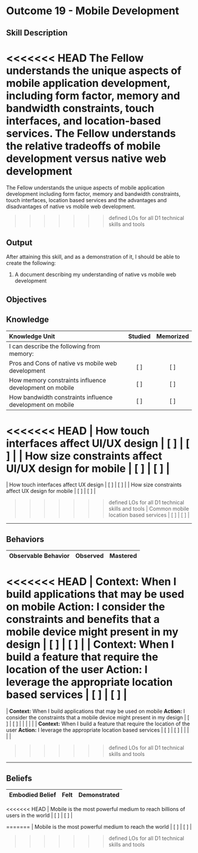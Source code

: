 # Outcome 19 - Mobile Development

**Skill Description**
----------
<<<<<<< HEAD
The Fellow understands the unique aspects of mobile application development, including form factor, memory and bandwidth constraints, touch interfaces, and location-based services. The Fellow understands the relative tradeoffs of mobile development versus native web development
=======
The Fellow understands the unique aspects of mobile application development including form factor, memory and bandwidth constraints, touch interfaces, location based services and the advantages and disadvantages of native vs mobile web development.
>>>>>>> defined LOs for all D1 technical skills and tools

**Output**
----------
After attaining this skill, and as a demonstration of it, I should be able to create the following:

1.  A document describing my understanding of native vs mobile web development



**Objectives**
----------
## **Knowledge**


| Knowledge Unit   |      Studied      | Memorized |
|:-------------|:------------------:|:--------:|
| I can describe the following from memory: | | |
| Pros and Cons of native vs mobile web development | [ ] | [ ]  |
| How memory constraints influence development on mobile | [ ] | [ ]  |
| How bandwidth constraints influence development on mobile | [ ] | [ ]  |
<<<<<<< HEAD
| How touch interfaces affect UI/UX design | [ ] | [ ]  |
| How size constraints affect UI/UX design for mobile | [ ] | [ ]  |
=======
| How touch interfaces affect UX design | [ ] | [ ]  |
| How size constraints affect UX design for mobile | [ ] | [ ]  |
>>>>>>> defined LOs for all D1 technical skills and tools
| Common mobile location based services | [ ] | [ ]  |



----------


## **Behaviors**

| Observable Behavior   |      Observed      | Mastered |
|:-------------|:------------------:|:--------:|
<<<<<<< HEAD
| **Context:** When I build applications that may be used on mobile **Action:** I consider the constraints and benefits that a mobile device might present in my design | [ ] | [ ] |
| **Context:** When I build a feature that require the location of the user **Action:** I leverage the appropriate location based services | [ ] | [ ] |
=======
| **Context:** When I build applications that may be used on mobile **Action:** I consider the constraints that a mobile device might present in my design | [ ] | [ ] |
| | | |
| **Context:** When I build a feature that require the location of the user **Action:** I leverage the appropriate location based services | [ ] | [ ] |
| | | |
>>>>>>> defined LOs for all D1 technical skills and tools


----------


## **Beliefs**


| Embodied Belief   |      Felt      | Demonstrated |
|:-------------|:------------------:|:--------:|
<<<<<<< HEAD
| Mobile is the most powerful medium to reach billions of users in the world | [ ] | [ ] |

=======
| Mobile is the most powerful medium to reach the world | [ ] | [ ] |
>>>>>>> defined LOs for all D1 technical skills and tools

